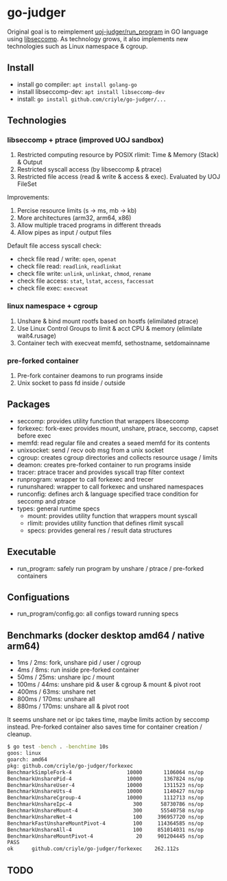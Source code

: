 # go-judger

Original goal is to reimplement [uoj-judger/run_program](https://github.com/vfleaking/uoj) in GO language using [libseccomp](https://github.com/seccomp/libseccomp-golang). As technology grows, it also implements new technologies such as Linux namespace & cgroup.

## Install

- install go compiler: `apt install golang-go`
- install libseccomp-dev: `apt install libseccomp-dev`
- install: `go install github.com/criyle/go-judger/...`

## Technologies

### libseccomp + ptrace (improved UOJ sandbox)

1. Restricted computing resource by POSIX rlimit: Time & Memory (Stack) & Output
2. Restricted syscall access (by libseccomp & ptrace)
3. Restricted file access (read & write & access & exec). Evaluated by UOJ FileSet

Improvements:

1. Percise resource limits (s -> ms, mb -> kb)
2. More architectures (arm32, arm64, x86)
3. Allow multiple traced programs in different threads
4. Allow pipes as input / output files

Default file access syscall check:

- check file read / write: `open`, `openat`
- check file read: `readlink`, `readlinkat`
- check file write: `unlink`, `unlinkat`, `chmod`, `rename`
- check file access: `stat`, `lstat`, `access`, `faccessat`
- check file exec: `execveat`

### linux namespace + cgroup

1. Unshare & bind mount rootfs based on hostfs (elimilated ptrace)
2. Use Linux Control Groups to limit & acct CPU & memory (elimilate wait4.rusage)
3. Container tech with execveat memfd, sethostname, setdomainname

### pre-forked container

1. Pre-fork container deamons to run programs inside
2. Unix socket to pass fd inside / outside

## Packages

- seccomp: provides utility function that wrappers libseccomp
- forkexec: fork-exec provides mount, unshare, ptrace, seccomp, capset before exec
- memfd: read regular file and creates a seaed memfd for its contents
- unixsocket: send / recv oob msg from a unix socket
- cgroup: creates cgroup directories and collects resource usage / limits
- deamon: creates pre-forked container to run programs inside
- tracer: ptrace tracer and provides syscall trap filter context
- runprogram: wrapper to call forkexec and trecer
- rununshared: wrapper to call forkexec and unshared namespaces
- runconfig: defines arch & language specified trace condition for seccomp and ptrace
- types: general runtime specs
  - mount: provides utility function that wrappers mount syscall
  - rlimit: provides utility function that defines rlimit syscall
  - specs: provides general res / result data structures

## Executable

- run_program: safely run program by unshare / ptrace / pre-forked containers

## Configuations

- run_program/config.go: all configs toward running specs

## Benchmarks (docker desktop amd64 / native arm64)

- 1ms / 2ms: fork, unshare pid / user / cgroup
- 4ms / 8ms: run inside pre-forked container
- 50ms / 25ms: unshare ipc / mount
- 100ms / 44ms: unshare pid & user & cgroup & mount & pivot root
- 400ms / 63ms: unshare net
- 800ms / 170ms: unshare all
- 880ms / 170ms: unshare all & pivot root

It seems unshare net or ipc takes time, maybe limits action by seccomp instead.
Pre-forked container also saves time for container creation / cleanup.

```bash
$ go test -bench . -benchtime 10s
goos: linux
goarch: amd64
pkg: github.com/criyle/go-judger/forkexec
BenchmarkSimpleFork-4              	   10000	   1106064 ns/op
BenchmarkUnsharePid-4              	   10000	   1367824 ns/op
BenchmarkUnshareUser-4             	   10000	   1311523 ns/op
BenchmarkUnshareUts-4              	   10000	   1140427 ns/op
BenchmarkUnshareCgroup-4           	   10000	   1112713 ns/op
BenchmarkUnshareIpc-4              	     300	  58730786 ns/op
BenchmarkUnshareMount-4            	     300	  55540758 ns/op
BenchmarkUnshareNet-4              	     100	 396957720 ns/op
BenchmarkFastUnshareMountPivot-4   	     100	 114364585 ns/op
BenchmarkUnshareAll-4              	     100	 851014031 ns/op
BenchmarkUnshareMountPivot-4       	      20	 901204445 ns/op
PASS
ok  	github.com/criyle/go-judger/forkexec	262.112s
```

## TODO
